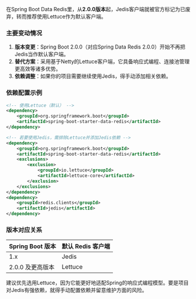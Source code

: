 在Spring Boot Data Redis里，从**2.0.0版本**起，Jedis客户端就被官方标记为已废弃，转而推荐使用Lettuce作为默认客户端。

### 主要变动情况
1. **版本变更**：Spring Boot 2.0.0（对应Spring Data Redis 2.0.0）开始不再把Jedis当作默认客户端。
2. **替代方案**：采用基于Netty的Lettuce客户端，它具备响应式编程、连接池管理更高效等诸多优势。
3. **依赖调整**：如果你的项目需要继续使用Jedis，得手动添加相关依赖。

### 依赖配置示例
```xml
<!-- 使用Lettuce（默认） -->
<dependency>
    <groupId>org.springframework.boot</groupId>
    <artifactId>spring-boot-starter-data-redis</artifactId>
</dependency>

<!-- 若要使用Jedis，需排除Lettuce并添加Jedis依赖 -->
<dependency>
    <groupId>org.springframework.boot</groupId>
    <artifactId>spring-boot-starter-data-redis</artifactId>
    <exclusions>
        <exclusion>
            <groupId>io.lettuce</groupId>
            <artifactId>lettuce-core</artifactId>
        </exclusion>
    </exclusions>
</dependency>
<dependency>
    <groupId>redis.clients</groupId>
    <artifactId>jedis</artifactId>
</dependency>
```

### 版本对应关系
| Spring Boot 版本 | 默认 Redis 客户端 |
|------------------|-------------------|
| 1.x              | Jedis             |
| 2.0.0 及更高版本 | Lettuce           |

建议优先选用Lettuce，因为它能更好地适配Spring的响应式编程模型。要是项目对Jedis有强依赖，就得手动配置依赖并留意维护方面的风险。
